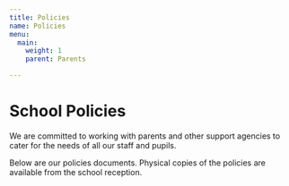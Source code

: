 ```yaml
---
title: Policies
name: Policies
menu:
  main:
    weight: 1
    parent: Parents

---
```

# School Policies

We are committed to working with parents and other support agencies to cater for the needs of all our staff and pupils.

Below are our policies documents. Physical copies of the policies are available from the school reception.